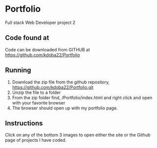 # Portfolio
Full stack Web Developer project 2

## Code found at
Code can be downloaded from GITHUB  at https://github.com/kdoba22/Portfolio

## Running
1.  Download the zip file from the github repository, https://github.com/kdoba22/Portfolio.git
2.  Unzip the file to a folder
3.  From the zip folder find, /Portfolio/index.html and right click and open with your favorite browser
4.  The browser should open up with my portfolio page.


## Instructions
Click on any of the bottom 3 images to open either the site or the Github page of projects I have coded.
